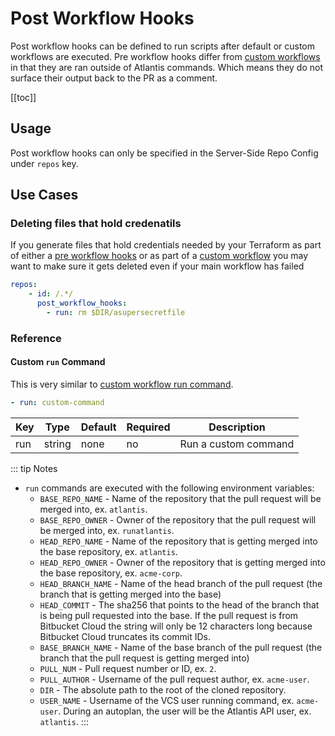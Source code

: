 # Post Workflow Hooks

Post workflow hooks can be defined to run scripts after default or custom
workflows are executed. Pre workflow hooks differ from [custom
workflows](custom-workflows.html#custom-run-command) in that they are ran
outside of Atlantis commands. Which means they do not surface their output 
back to the PR as a comment.

[[toc]]

## Usage

Post workflow hooks can only be specified in the Server-Side Repo Config under
`repos` key.

## Use Cases

### Deleting files that hold credenatils

If you generate files that hold credentials needed by your Terraform as part of either a
[pre workflow hooks](pre-workflow-hooks.html) or as part of a [custom workflow](custom-workflows.html) 
you may want to make sure it gets deleted even if your main workflow has failed

```yaml
repos:
    - id: /.*/
      post_workflow_hooks:
        - run: rm $DIR/asupersecretfile
```

### Reference

#### Custom `run` Command

This is very similar to [custom workflow run
command](custom-workflows.html#custom-run-command). 

```yaml
- run: custom-command
```

| Key | Type   | Default | Required | Description          |
| --- | ------ | ------- | -------- | -------------------- |
| run | string | none    | no       | Run a custom command |

::: tip Notes

* `run` commands are executed with the following environment variables:
  * `BASE_REPO_NAME` - Name of the repository that the pull request will be merged into, ex. `atlantis`.
  * `BASE_REPO_OWNER` - Owner of the repository that the pull request will be merged into, ex. `runatlantis`.
  * `HEAD_REPO_NAME` - Name of the repository that is getting merged into the base repository, ex. `atlantis`.
  * `HEAD_REPO_OWNER` - Owner of the repository that is getting merged into the base repository, ex. `acme-corp`.
  * `HEAD_BRANCH_NAME` - Name of the head branch of the pull request (the branch that is getting merged into the base)
  * `HEAD_COMMIT` - The sha256 that points to the head of the branch that is being pull requested into the base. If the pull request is from Bitbucket Cloud the string will only be 12 characters long because Bitbucket Cloud truncates its commit IDs.
  * `BASE_BRANCH_NAME` - Name of the base branch of the pull request (the branch that the pull request is getting merged into)
  * `PULL_NUM` - Pull request number or ID, ex. `2`.
  * `PULL_AUTHOR` - Username of the pull request author, ex. `acme-user`.
  * `DIR` - The absolute path to the root of the cloned repository. 
  * `USER_NAME` - Username of the VCS user running command, ex. `acme-user`. During an autoplan, the user will be the Atlantis API user, ex. `atlantis`.
:::
